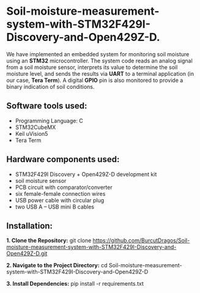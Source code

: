 # Soil-moisture-measurement-system-with-STM32F429I-Discovery-and-Open429Z-D.
We have implemented an embedded system for monitoring soil moisture using an <b>STM32</b> microcontroller. The system code reads an analog signal from a soil moisture sensor, interprets its value to determine the soil moisture level, and sends the results via <b>UART</b> to a terminal application (in our case, <b>Tera Term</b>). A digital <b>GPIO</b> pin is also monitored to provide a binary indication of soil conditions.

## Software tools used:
* Programming Language: C
* STM32CubeMX
* Keil uVision5
* Tera Term

## Hardware components used:
* STM32F429I Discovery + Open429Z-D development kit
* soil moisture sensor
* PCB circuit with comparator/converter
* six female-female connection wires
* USB power cable with circular plug
* two USB A – USB mini B cables

## Installation:
<b>1. Clone the Repository:</b>
git clone https://github.com/BurcutDragos/Soil-moisture-measurement-system-with-STM32F429I-Discovery-and-Open429Z-D.git

<b>2. Navigate to the Project Directory:</b>
cd Soil-moisture-measurement-system-with-STM32F429I-Discovery-and-Open429Z-D

<b>3. Install Dependencies:</b>
pip install -r requirements.txt

